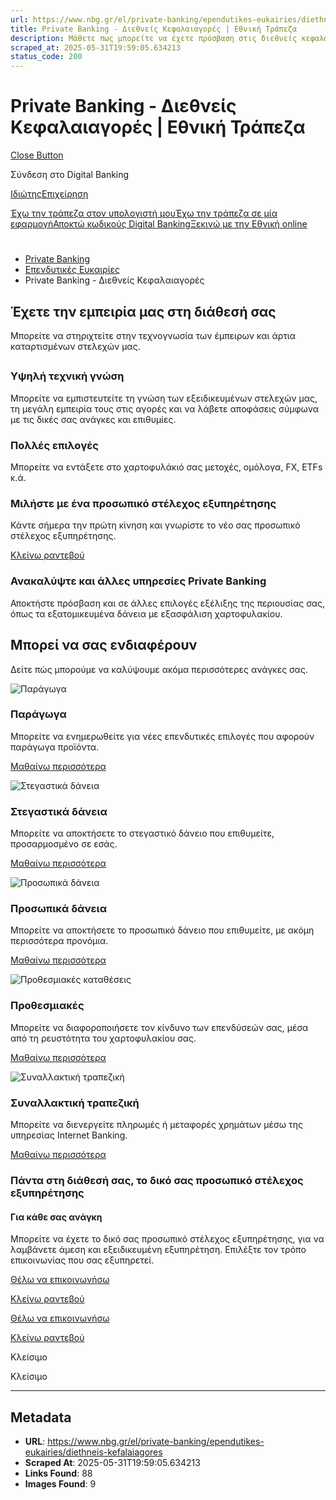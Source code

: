 ```yaml
---
url: https://www.nbg.gr/el/private-banking/ependutikes-eukairies/diethneis-kefalaiagores
title: Private Banking - Διεθνείς Κεφαλαιαγορές | Εθνική Τράπεζα
description: Μάθετε πως μπορείτε να έχετε πρόσβαση στις διεθνείς κεφαλαιαγορές στα πλαίσια του Private Banking. Μπείτε στο site της Εθνικής Τράπεζας για περισσότερα!
scraped_at: 2025-05-31T19:59:05.634213
status_code: 200
---
```


# Private Banking - Διεθνείς Κεφαλαιαγορές | Εθνική Τράπεζα

[Close Button](#)

Σύνδεση στο Digital Banking

[Ιδιώτης](https://ibank.nbg.gr/web/?loginType=retail)[Επιχείρηση](https://ibank.nbg.gr/web/?loginType=corporate)

[Έχω την τράπεζα στον υπολογιστή μου](/el/idiwtes/kathimerines-sunallages/digital-banking/internet-banking)[Έχω την τράπεζα σε μία εφαρμογή](/el/idiwtes/kathimerines-sunallages/digital-banking/mobile-banking)[Αποκτώ κωδικούς Digital Banking](/el/idiwtes/kathimerines-sunallages/digital-banking/dunatotites-internet-mobile-banking/ekdosi-kwdikwn-digital-banking)[Ξεκινώ με την Εθνική online](/el/idiwtes/kathimerines-sunallages/digital-banking/ksekiniste-me-thn-ethniki-online)

# 

  * [Private Banking](/el/private-banking)
  * [Επενδυτικές Ευκαιρίες](/el/private-banking/ependutikes-eukairies)
  * Private Banking - Διεθνείς Κεφαλαιαγορές 

##  Έχετε την εμπειρία μας στη διάθεσή σας

Μπορείτε να στηριχτείτε στην τεχνογνωσία των έμπειρων και άρτια καταρτισμένων στελεχών μας.

## 

### Υψηλή τεχνική γνώση

Μπορείτε να εμπιστευτείτε τη γνώση των εξειδικευμένων στελεχών μας, τη μεγάλη εμπειρία τους στις αγορές και να λάβετε αποφάσεις σύμφωνα με τις δικές σας ανάγκες και επιθυμίες.  

### Πολλές επιλογές

Μπορείτε να εντάξετε στο χαρτοφυλάκιό σας μετοχές, ομόλογα, FX, ETFs κ.ά.

### Μιλήστε με ένα προσωπικό στέλεχος εξυπηρέτησης

Κάντε σήμερα την πρώτη κίνηση και γνωρίστε το νέο σας προσωπικό στέλεχος εξυπηρέτησης.

[ Κλείνω ραντεβού](/el/private-banking/proswpiko-stelegxos-eksuphrethshs)

### Ανακαλύψτε και άλλες υπηρεσίες Private Banking

Αποκτήστε πρόσβαση και σε άλλες επιλογές εξέλιξης της περιουσίας σας, όπως τα εξατομικευμένα δάνεια με εξασφάλιση χαρτοφυλακίου.

[ ](#)

## Μπορεί να σας ενδιαφέρουν

Δείτε πώς μπορούμε να καλύψουμε ακόμα περισσότερες ανάγκες σας.

![Παράγωγα](https://www.nbg.gr/-/jssmedia/Images/private-banking/ependutikes-eukairies/paragwga/EpendytikesEpilogesParagogaEidikouTypouProiontaCard800x480.jpg?rev=3a260a4e818b4620a63eb4362cf8eb5f)

### Παράγωγα

Μπορείτε να ενημερωθείτε για νέες επενδυτικές επιλογές που αφορούν παράγωγα προϊόντα.

[Μαθαίνω περισσότερα](/el/private-banking/ependutikes-eukairies/paragwga "Μαθαίνω περισσότερα")

![Στεγαστικά δάνεια](https://www.nbg.gr/-/jssmedia/Images/private-banking/trapezikes-luseis/stegastika-daneia/GettyImages-1146103884-PrivateBanking-TrapezikesLyseis-StegastikaDaneia-Card-800x480.jpg?rev=1f70b122ab844e72b6b8ce495279c2b3)

### Στεγαστικά δάνεια

Μπορείτε να αποκτήσετε το στεγαστικό δάνειο που επιθυμείτε, προσαρμοσμένο σε εσάς.

[Μαθαίνω περισσότερα](/el/private-banking/trapezikes-luseis/stegastika-daneia "Μαθαίνω περισσότερα")

![Προσωπικά δάνεια](https://www.nbg.gr/-/jssmedia/Images/private-banking/trapezikes-luseis/proswpika-daneia/pg600-iStock-1135762606--Trapezikes_lyseis-proswpika-daneiaCard-800x480.png?rev=29aca381500c4883b19de4575fe1a616)

### Προσωπικά δάνεια

Μπορείτε να αποκτήσετε το προσωπικό δάνειο που επιθυμείτε, με ακόμη περισσότερα προνόμια.

[Μαθαίνω περισσότερα](/el/private-banking/trapezikes-luseis/proswpika-daneia "Μαθαίνω περισσότερα")

![Προθεσμιακές καταθέσεις](https://www.nbg.gr/-/jssmedia/Images/private-banking/trapezikes-luseis/prothesmiakes-katatheseis/pg598-iStock-1182823932-Trapezikes_lyseisprothesmiakes-katatheseisCard-800x480.jpg?rev=-1)

### Προθεσμιακές

Μπορείτε να διαφοροποιήσετε τον κίνδυνο των επενδύσεών σας, μέσα από τη ρευστότητα του χαρτοφυλακίου σας.

[Μαθαίνω περισσότερα](/el/private-banking/trapezikes-luseis/prothesmiakes-katatheseis "Μαθαίνω περισσότερα")

![Συναλλακτική τραπεζική](https://www.nbg.gr/-/jssmedia/Images/private-banking/trapezikes-luseis/plirwmes-metafora-xrimatwn-mesw-internet-banking/GettyImages-485402277-PrivateBanking-TrapezikesLyseis-SynallaktikiTrapeziki-Card-800x480.jpg?rev=-1)

### Συναλλακτική τραπεζική

Μπορείτε να διενεργείτε πληρωμές ή μεταφορές χρημάτων μέσω της υπηρεσίας Internet Banking.

[Μαθαίνω περισσότερα](/el/private-banking/trapezikes-luseis/plirwmes-metafora-xrimatwn-mesw-internet-banking "Μαθαίνω περισσότερα")

### Πάντα στη διάθεσή σας, το δικό σας προσωπικό στέλεχος εξυπηρέτησης

#### Για κάθε σας ανάγκη

Μπορείτε να έχετε το δικό σας προσωπικό στέλεχος εξυπηρέτησης, για να λαμβάνετε άμεση και εξειδικευμένη εξυπηρέτηση. Επιλέξτε τον τρόπο επικοινωνίας που σας εξυπηρετεί.  

[Θέλω να επικοινωνήσω](/el/footer/epikoinwnia)

[ Κλείνω ραντεβού ](#)

[Θέλω να επικοινωνήσω](/el/footer/epikoinwnia)

[ Κλείνω ραντεβού ](#)

Κλείσιμο

Κλείσιμο

---

## Metadata

- **URL**: https://www.nbg.gr/el/private-banking/ependutikes-eukairies/diethneis-kefalaiagores
- **Scraped At**: 2025-05-31T19:59:05.634213
- **Links Found**: 88
- **Images Found**: 9

